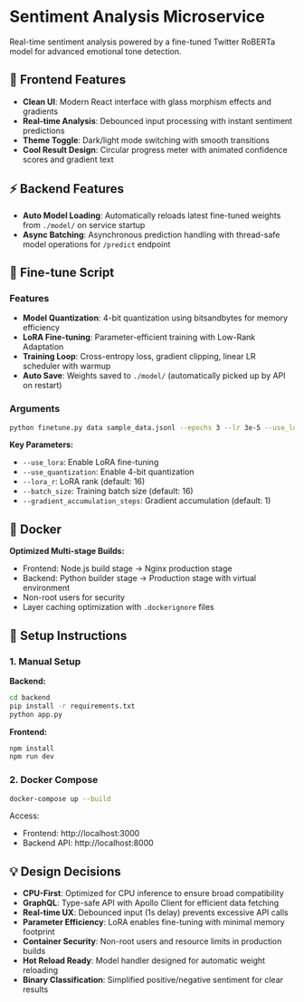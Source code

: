 # Sentiment Analysis Microservice

Real-time sentiment analysis powered by a fine-tuned Twitter RoBERTa model for advanced emotional tone detection.

## 🎨 Frontend Features

- **Clean UI**: Modern React interface with glass morphism effects and gradients
- **Real-time Analysis**: Debounced input processing with instant sentiment predictions
- **Theme Toggle**: Dark/light mode switching with smooth transitions
- **Cool Result Design**: Circular progress meter with animated confidence scores and gradient text

## ⚡ Backend Features

- **Auto Model Loading**: Automatically reloads latest fine-tuned weights from `./model/` on service startup
- **Async Batching**: Asynchronous prediction handling with thread-safe model operations for `/predict` endpoint

## 🔧 Fine-tune Script

### Features

- **Model Quantization**: 4-bit quantization using bitsandbytes for memory efficiency
- **LoRA Fine-tuning**: Parameter-efficient training with Low-Rank Adaptation
- **Training Loop**: Cross-entropy loss, gradient clipping, linear LR scheduler with warmup
- **Auto Save**: Weights saved to `./model/` (automatically picked up by API on restart)

### Arguments

```bash
python finetune.py data sample_data.jsonl --epochs 3 --lr 3e-5 --use_lora --use_quantization --lora_r 8 --batch_size 16 --val_split 0.2 --max_length 256
```

**Key Parameters:**

- `--use_lora`: Enable LoRA fine-tuning
- `--use_quantization`: Enable 4-bit quantization
- `--lora_r`: LoRA rank (default: 16)
- `--batch_size`: Training batch size (default: 16)
- `--gradient_accumulation_steps`: Gradient accumulation (default: 1)

## 🐳 Docker

**Optimized Multi-stage Builds:**

- Frontend: Node.js build stage → Nginx production stage
- Backend: Python builder stage → Production stage with virtual environment
- Non-root users for security
- Layer caching optimization with `.dockerignore` files

## 🚀 Setup Instructions

### 1. Manual Setup

**Backend:**

```bash
cd backend
pip install -r requirements.txt
python app.py
```

**Frontend:**

```bash
npm install
npm run dev
```

### 2. Docker Compose

```bash
docker-compose up --build
```

Access:

- Frontend: http://localhost:3000
- Backend API: http://localhost:8000

## 💡 Design Decisions

- **CPU-First**: Optimized for CPU inference to ensure broad compatibility
- **GraphQL**: Type-safe API with Apollo Client for efficient data fetching
- **Real-time UX**: Debounced input (1s delay) prevents excessive API calls
- **Parameter Efficiency**: LoRA enables fine-tuning with minimal memory footprint
- **Container Security**: Non-root users and resource limits in production builds
- **Hot Reload Ready**: Model handler designed for automatic weight reloading
- **Binary Classification**: Simplified positive/negative sentiment for clear results
